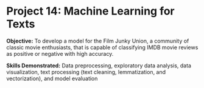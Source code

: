 # Project 14: Machine Learning for Texts
 
**Objective:** To develop a model for the Film Junky Union, a community of classic movie enthusiasts, that is capable of classifying IMDB movie reviews as positive or negative with high accuracy.

**Skills Demonstrated:** Data preprocessing, exploratory data analysis, data visualization, text processing (text cleaning, lemmatization, and vectorization), and model evaluation
